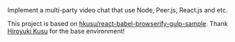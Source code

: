 Implement a multi-party video chat that use Node, Peer.js, React.js and etc.

This project is based on [hkusu/react-babel-browserify-gulp-sample](https://github.com/hkusu/react-babel-browserify-gulp-sample).
Thank [Hiroyuki Kusu](https://github.com/hkusu) for the base environment!
